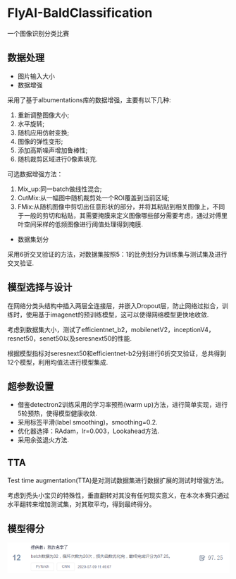# FlyAI-BaldClassification

一个图像识别分类比赛

## 数据处理

- 图片输入大小
- 数据增强

采用了基于albumentations库的数据增强，主要有以下几种:

1. 重新调整图像大小;
2. 水平旋转;
3. 随机应用仿射变换;
4. 图像的弹性变形;
5. 添加高斯噪声增加鲁棒性;
6. 随机裁剪区域进行0像素填充.

可选数据增强方法：

1. Mix_up:同一batch做线性混合;
2. CutMix:从一幅图中随机裁剪处一个ROI覆盖到当前区域;
3. FMix:从随机图像中剪切出任意形状的部分，并将其粘贴到相关图像上，不同于一般的剪切和粘贴，其需要掩膜来定义图像哪些部分需要考虑，通过对傅里叶空间采样的低频图像进行阈值处理得到掩膜.

- 数据集划分

采用6折交叉验证的方法，对数据集按照5：1的比例划分为训练集与测试集及进行交叉验证.

## 模型选择与设计

在网络分类头结构中插入两层全连接层，并嵌入Dropout层，防止网络过拟合，训练时，使用基于imagenet的预训练模型，这可以使得网络模型更快地收敛.

考虑到数据集大小，测试了efficientnet_b2，mobilenetV2，inceptionV4，resnet50，senet50以及seresnext50的性能.

 根据模型指标对seresnext50和efficientnet-b2分别进行6折交叉验证，总共得到12个模型，利用均值法进行模型集成.

## 超参数设置

- 借鉴detectron2训练采用的学习率预热(warm up)方法，进行简单实现，进行5轮预热，使得模型健康收敛.
- 采用标签平滑(label smoothing)，smoothing=0.2.
- 优化器选择：RAdam，lr=0.003，Lookahead方法.
- 采用余弦退火方法.

## TTA

Test time augmentation(TTA)是对测试数据集进行数据扩展的测试时增强方法。

考虑到秃头小宝贝的特殊性，垂直翻转对其没有任何现实意义，在本次本赛只通过水平翻转来增加测试集，对其取平均，得到最终得分。

## 模型得分

![image-20200710165514083](https://github.com/mgykk/FlyAI-BaldClassification/blob/master/images/result.png)
